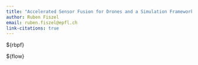 ```yaml
---
title: "Accelerated Sensor Fusion for Drones and a Simulation Framework for Spatial"
author: Ruben Fiszel
email: ruben.fiszel@epfl.ch
link-citations: true
---
```


${rbpf}

${flow}
